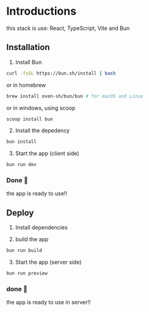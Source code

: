 # Introductions
this stack is use:
React, TypeScript, Vite and Bun

## Installation

1. Install Bun
``` bash
curl -fsSL https://bun.sh/install | bash
```
or in homebrew
``` bash
brew install oven-sh/bun/bun # for macOS and Linux
```
or in windows, using scoop
``` powershell
scoop install bun
```

2. Install the depedency
``` bash
bun install
```

3. Start the app (client side)
``` bash
bun run dev
```
### Done 🎉

the app is ready to use!!

## Deploy

1. Install dependencies

2. build the app

``` bash
bun run build
```

3. Start the app (server side)
``` bash
bun run preview
```
### done 🎉

the app is ready to use in server!!